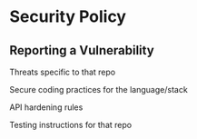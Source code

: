 # Security Policy
## Reporting a Vulnerability

Threats specific to that repo

Secure coding practices for the language/stack

API hardening rules

Testing instructions for that repo